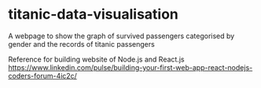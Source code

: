 # titanic-data-visualisation
A webpage to show the graph of survived passengers categorised by gender and the records of titanic passengers

Reference for building website of Node.js and React.js
https://www.linkedin.com/pulse/building-your-first-web-app-react-nodejs-coders-forum-4ic2c/
